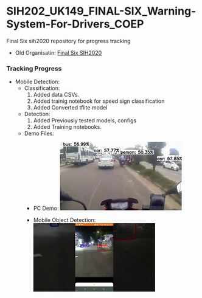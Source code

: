 # SIH202_UK149_FINAL-SIX_Warning-System-For-Drivers_COEP

Final Six sih2020 repository for progress tracking

* Old Organisatin: [Final Six SIH2020](https://github.com/Final-Six-SIH2020)

### Tracking Progress

* Mobile Detection:
  * Classification: 
    1) Added data CSVs.
    2) Added trainig notebook for speed sign classification
    3) Added Converted tflite model
  * Detection:
    1) Added Previously tested models, configs
    2) Added Training notebooks.
  * Demo Files:
    * PC Demo:
      [![Image PC Demo](PC_Detection_Demo.jpg)](https://youtu.be/RNnBfowMxw8)

    * Mobile Object Detection:
      [![Image PC Demo](Mobile_Detection_Demo.jpg)](https://youtu.be/72QX63DfJpw)